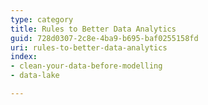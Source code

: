 ```yaml
---
type: category
title: Rules to Better Data Analytics
guid: 728d0307-2c8e-4ba9-b695-baf0255158fd
uri: rules-to-better-data-analytics
index:
- clean-your-data-before-modelling
- data-lake

---
```



